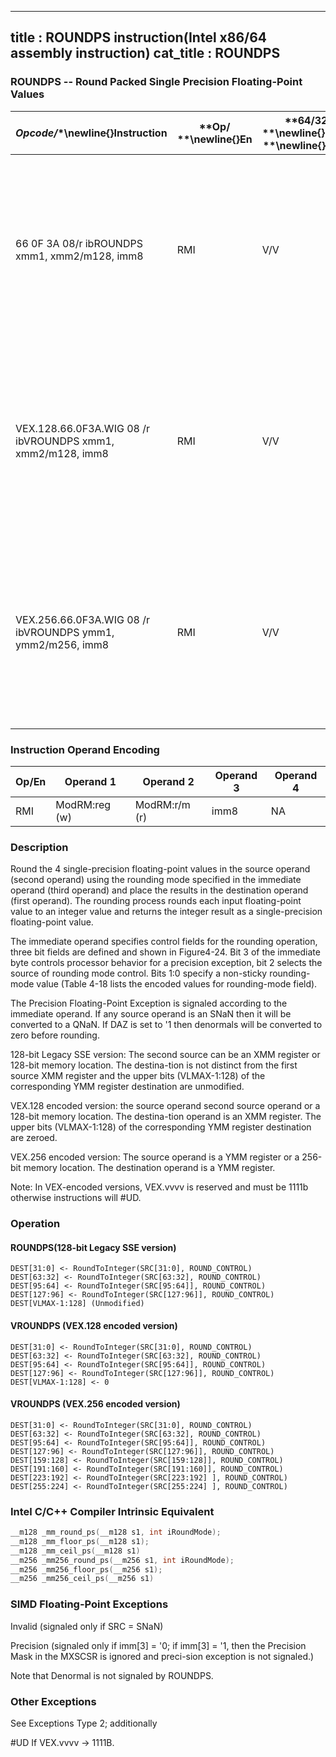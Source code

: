 ----------------------------
title : ROUNDPS instruction(Intel x86/64 assembly instruction)
cat_title : ROUNDPS
----------------------------
### ROUNDPS -- Round Packed Single Precision Floating-Point Values


|**Opcode*/**\newline{}**Instruction**|**Op/ **\newline{}**En**|**64/32 bit **\newline{}**Mode **\newline{}**Support**|**CPUID **\newline{}**Feature **\newline{}**Flag**|**Description**|
|-------------------------------------|------------------------|------------------------------------------------------|--------------------------------------------------|---------------|
|66 0F 3A 08/r ibROUNDPS xmm1, xmm2/m128, imm8|RMI|V/V|SSE4_1|Round packed single precision floating-point values in xmm2/m128 and place the result in xmm1.  The rounding mode is determined by imm8.|
|VEX.128.66.0F3A.WIG 08 /r ibVROUNDPS xmm1, xmm2/m128, imm8|RMI|V/V|AVX|Round packed single-precision floating-point values in xmm2/m128 and place the result in xmm1. The rounding mode is determined by imm8.|
|VEX.256.66.0F3A.WIG 08 /r ibVROUNDPS ymm1, ymm2/m256, imm8|RMI|V/V|AVX|Round packed single-precision floating-point values in ymm2/m256 and place the result in ymm1. The rounding mode is determined by imm8.|
### Instruction Operand Encoding


|Op/En|Operand 1|Operand 2|Operand 3|Operand 4|
|-----|---------|---------|---------|---------|
|RMI|ModRM:reg (w)|ModRM:r/m (r)|imm8|NA|
### Description


Round the 4 single-precision floating-point values in the source operand (second operand) using the rounding mode specified in the immediate operand (third operand) and place the results in the destination operand (first operand). The rounding process rounds each input floating-point value to an integer value and returns the integer result as a single-precision floating-point value. 

The immediate operand specifies control fields for the rounding operation, three bit fields are defined and shown in Figure4-24. Bit 3 of the immediate byte controls processor behavior for a precision exception, bit 2 selects the source of rounding mode control. Bits 1:0 specify a non-sticky rounding-mode value (Table 4-18 lists the encoded values for rounding-mode field). 

The Precision Floating-Point Exception is signaled according to the immediate operand. If any source operand is an SNaN then it will be converted to a QNaN. If DAZ is set to '1 then denormals will be converted to zero before rounding.

128-bit Legacy SSE version: The second source can be an XMM register or 128-bit memory location. The destina-tion is not distinct from the first source XMM register and the upper bits (VLMAX-1:128) of the corresponding YMM register destination are unmodified.

VEX.128 encoded version: the source operand second source operand or a 128-bit memory location. The destina-tion operand is an XMM register. The upper bits (VLMAX-1:128) of the corresponding YMM register destination are zeroed.

VEX.256 encoded version: The source operand is a YMM register or a 256-bit memory location. The destination operand is a YMM register. 

Note: In VEX-encoded versions, VEX.vvvv is reserved and must be 1111b otherwise instructions will #UD.


### Operation
#### ROUNDPS(128-bit Legacy SSE version)
```info-verb
DEST[31:0] <-  RoundToInteger(SRC[31:0], ROUND_CONTROL)
DEST[63:32] <-  RoundToInteger(SRC[63:32], ROUND_CONTROL)
DEST[95:64] <-  RoundToInteger(SRC[95:64]], ROUND_CONTROL)
DEST[127:96]  <- RoundToInteger(SRC[127:96]], ROUND_CONTROL)
DEST[VLMAX-1:128] (Unmodified)
```
#### VROUNDPS (VEX.128 encoded version)
```info-verb
DEST[31:0] <-  RoundToInteger(SRC[31:0], ROUND_CONTROL)
DEST[63:32] <-  RoundToInteger(SRC[63:32], ROUND_CONTROL)
DEST[95:64] <-  RoundToInteger(SRC[95:64]], ROUND_CONTROL)
DEST[127:96] <-  RoundToInteger(SRC[127:96]], ROUND_CONTROL)
DEST[VLMAX-1:128]  <- 0
```
#### VROUNDPS (VEX.256 encoded version)
```info-verb
DEST[31:0]  <- RoundToInteger(SRC[31:0], ROUND_CONTROL)
DEST[63:32]  <- RoundToInteger(SRC[63:32], ROUND_CONTROL)
DEST[95:64]  <- RoundToInteger(SRC[95:64]], ROUND_CONTROL)
DEST[127:96]  <- RoundToInteger(SRC[127:96]], ROUND_CONTROL)
DEST[159:128] <-  RoundToInteger(SRC[159:128]], ROUND_CONTROL)
DEST[191:160]  <- RoundToInteger(SRC[191:160]], ROUND_CONTROL)
DEST[223:192]  <- RoundToInteger(SRC[223:192] ], ROUND_CONTROL)
DEST[255:224]  <- RoundToInteger(SRC[255:224] ], ROUND_CONTROL)
```

### Intel C/C++ Compiler Intrinsic Equivalent

```cpp
__m128 _mm_round_ps(__m128 s1, int iRoundMode);
__m128 _mm_floor_ps(__m128 s1);
__m128 _mm_ceil_ps(__m128 s1)
__m256 _mm256_round_ps(__m256 s1, int iRoundMode);
__m256 _mm256_floor_ps(__m256 s1);
__m256 _mm256_ceil_ps(__m256 s1)
```
### SIMD Floating-Point Exceptions


Invalid (signaled only if SRC = SNaN) 

Precision (signaled only if imm[3] = '0; if imm[3] = '1, then the Precision Mask in the MXSCSR is ignored and preci-sion exception is not signaled.)

Note that Denormal is not signaled by ROUNDPS.

### Other Exceptions


See Exceptions Type 2; additionally

#UD If VEX.vvvv  -> 1111B.

